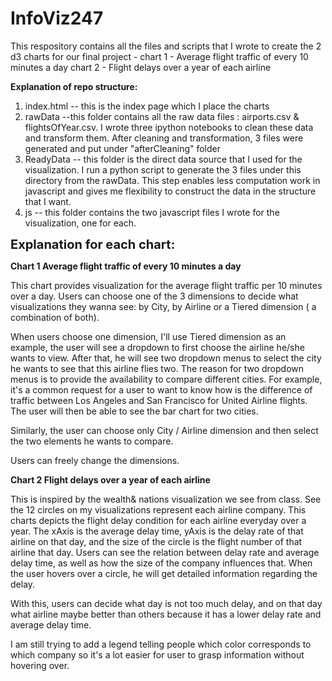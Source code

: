 # InfoViz247

This respository contains all the files and scripts that I wrote to create the 2 d3 charts for our final project -
  chart 1 - Average flight traffic of every 10 minutes a day
  chart 2 - Flight delays over a year of each airline
  
<b>Explanation of repo structure:</b>
1. index.html -- this is the index page which I place the charts
2. rawData --this folder contains all the raw data files : airports.csv & flightsOfYear.csv. I wrote three ipython notebooks to clean these data and transform them. After cleaning and transformation, 3 files were generated and put under "afterCleaning" folder
3. ReadyData -- this folder is the direct data source that I used for the visualization. I run a python script to generate the 3 files under this directory from the rawData. This step enables less computation work in javascript and gives me flexibility to construct the data in the structure that I want.
4. js -- this folder contains the two javascript files I wrote for the visualization, one for each.

<b><span style="font-size:20px;">Explanation for each chart:</span></b>


<b>Chart 1 Average flight traffic of every 10 minutes a day</b>

This chart provides visualization for the average flight traffic per 10 minutes over a day. Users can choose one of the 3 dimensions to decide what visualizations they wanna see: by City, by Airline or a Tiered dimension ( a combination of both).

When users choose one dimension, I'll use Tiered dimension as an example, the user will see a dropdown to first choose the airline he/she wants to view. After that, he will see two dropdown menus to select the city he wants to see that this airline flies two. The reason for two dropdown menus is to provide the availability to compare different cities. For example, it's a common request for a user to want to know how is the difference of traffic between Los Angeles and San Francisco for United Airline flights. The user will then be able to see the bar chart for two cities.

Similarly, the user can choose only City / Airline dimension and then select the two elements he wants to compare.

Users can freely change the dimensions.

<b>Chart 2 Flight delays over a year of each airline</b>

This is inspired by the wealth& nations visualization we see from class. See the 12 circles on my visualizations represent each airline company. This charts depicts the flight delay condition for each airline everyday over a year. The xAxis is the average delay time, yAxis is the delay rate of that airline on that day, and the size of the circle is the flight number of that airline that day. Users can see the relation between delay rate and average delay time, as well as how the size of the company influences that.
When the user hovers over a circle, he will get detailed information regarding the delay.

With this, users can decide what day is not too much delay, and on that day what airline maybe better than others because it has a lower delay rate and average delay time.

I am still trying to add a legend telling people which color corresponds to which company so it's a lot easier for user to grasp information without hovering over.
